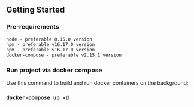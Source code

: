 ## Getting Started

### Pre-requirements
```
node - preferable 8.15.0 version
npm - preferable v16.17.0 version
npm - preferable v16.17.0 version
docker-compose - preferable v2.15.1 version 
```

### Run project via docker compose

Use this command to build and run docker containers on the background:

### `docker-compose up -d`
